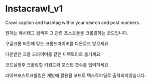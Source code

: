 # Instacrawl_v1

Crawl caption and hashtag within your search and post numbers.

원하는 해시태그 검색후 그 관련 포스트들을 크롤링하는 코드입니다.

구글크롬 버전에 맞는 크롬드라이버를 다운로드 받으세요.

다운받은 크롬 드라이버를 같은 디렉토리로 옮기세요.

코드실행후 크롤링할 키워드와 포스트 갯수를 입력하세요.

라이브포스트크롤링은 개발에 활용될 코드로 텍스트파일로 출력되지않습니다.
